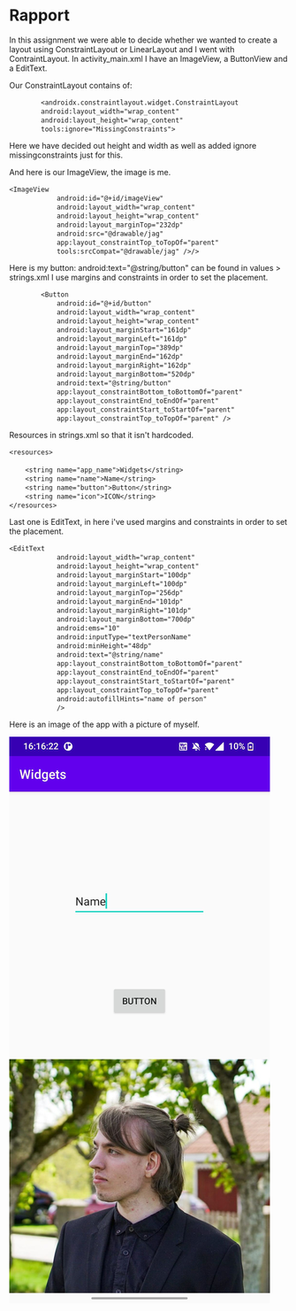 
# Rapport



In this assignment we were able to decide whether we wanted to create a layout using ConstraintLayout or LinearLayout and I went with ContraintLayout. 
In activity_main.xml I have an ImageView, a ButtonView and a EditText.

Our ConstraintLayout contains of:
```
        <androidx.constraintlayout.widget.ConstraintLayout
        android:layout_width="wrap_content"
        android:layout_height="wrap_content"
        tools:ignore="MissingConstraints">
```
Here we have decided out height and width as well as added ignore missingconstraints just for this.

And here is our ImageView, the image is me.

```
<ImageView
            android:id="@+id/imageView"
            android:layout_width="wrap_content"
            android:layout_height="wrap_content"
            android:layout_marginTop="232dp"
            android:src="@drawable/jag"
            app:layout_constraintTop_toTopOf="parent"
            tools:srcCompat="@drawable/jag" />/>
```

Here is my button: android:text="@string/button" can be found in values > strings.xml
I use margins and constraints in order to set the placement.
```
        <Button
            android:id="@+id/button"
            android:layout_width="wrap_content"
            android:layout_height="wrap_content"
            android:layout_marginStart="161dp"
            android:layout_marginLeft="161dp"
            android:layout_marginTop="389dp"
            android:layout_marginEnd="162dp"
            android:layout_marginRight="162dp"
            android:layout_marginBottom="520dp"
            android:text="@string/button"
            app:layout_constraintBottom_toBottomOf="parent"
            app:layout_constraintEnd_toEndOf="parent"
            app:layout_constraintStart_toStartOf="parent"
            app:layout_constraintTop_toTopOf="parent" />
```

Resources in strings.xml so that it isn't hardcoded.
```
<resources>

    <string name="app_name">Widgets</string>
    <string name="name">Name</string>
    <string name="button">Button</string>
    <string name="icon">ICON</string>
</resources>
```

Last one is EditText, in here i've used margins and constraints in order to set the placement. 

```
<EditText
            android:layout_width="wrap_content"
            android:layout_height="wrap_content"
            android:layout_marginStart="100dp"
            android:layout_marginLeft="100dp"
            android:layout_marginTop="256dp"
            android:layout_marginEnd="101dp"
            android:layout_marginRight="101dp"
            android:layout_marginBottom="700dp"
            android:ems="10"
            android:inputType="textPersonName"
            android:minHeight="48dp"
            android:text="@string/name"
            app:layout_constraintBottom_toBottomOf="parent"
            app:layout_constraintEnd_toEndOf="parent"
            app:layout_constraintStart_toStartOf="parent"
            app:layout_constraintTop_toTopOf="parent"
            android:autofillHints="name of person"
            />
```

Here is an image of the app with a picture of myself.

![](widgetapp.png)
